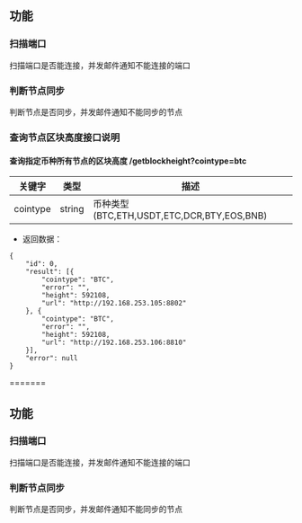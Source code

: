 ## 功能

### 扫描端口
扫描端口是否能连接，并发邮件通知不能连接的端口

### 判断节点同步
判断节点是否同步，并发邮件通知不能同步的节点

### 查询节点区块高度接口说明
#### 查询指定币种所有节点的区块高度 /getblockheight?cointype=btc
|关键字|类型|描述|
|---|---|---|
|cointype|string|币种类型(BTC,ETH,USDT,ETC,DCR,BTY,EOS,BNB)|
* 返回数据：
```
{
	"id": 0,
	"result": [{
		"cointype": "BTC",
		"error": "",
		"height": 592108,
		"url": "http://192.168.253.105:8802"
	}, {
		"cointype": "BTC",
		"error": "",
		"height": 592108,
		"url": "http://192.168.253.106:8810"
	}],
	"error": null
}
```
=======
## 功能

### 扫描端口
扫描端口是否能连接，并发邮件通知不能连接的端口

### 判断节点同步
判断节点是否同步，并发邮件通知不能同步的节点
